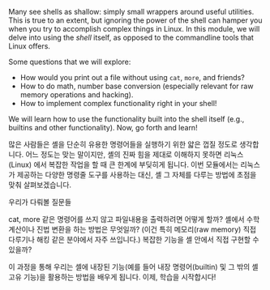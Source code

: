 Many see shells as shallow: simply small wrappers around useful utilities.
This is true to an extent, but ignoring the power of the shell can hamper you when you try to accomplish complex things in Linux.
In this module, we will delve into using the _shell_ itself, as opposed to the commandline tools that Linux offers.

Some questions that we will explore:

- How would you print out a file without using `cat`, `more`, and friends?
- How to do math, number base conversion (especially relevant for raw memory operations and hacking).
- How to implement complex functionality right in your shell!

We will learn how to use the functionality built into the shell itself (e.g., builtins and other functionality).
Now, go forth and learn!

많은 사람들은 셸을 단순히 유용한 명령어들을 실행하기 위한 얇은 껍질 정도로 생각합니다.
어느 정도는 맞는 말이지만, 셸의 진짜 힘을 제대로 이해하지 못하면 리눅스(Linux) 에서 복잡한 작업을 할 때 큰 한계에 부딪히게 됩니다.
이번 모듈에서는 리눅스가 제공하는 다양한 명령줄 도구를 사용하는 대신, 셸 그 자체를 다루는 방법에 초점을 맞춰 살펴보겠습니다.

우리가 다뤄볼 질문들

cat, more 같은 명령어를 쓰지 않고 파일내용을 출력하려면 어떻게 할까?
셸에서 수학 계산이나 진법 변환을 하는 방법은 무엇일까? (이건 특히 메모리(raw memory) 직접 다루기나 해킹 같은 분야에서 자주 쓰입니다.)
복잡한 기능을 셸 안에서 직접 구현할 수 있을까?

이 과정을 통해 우리는 셸에 내장된 기능(예를 들어 내장 명령어(builtin) 및 그 밖의 셸 고유 기능)을 활용하는 방법을 배우게 됩니다.
이제, 학습을 시작합시다!
